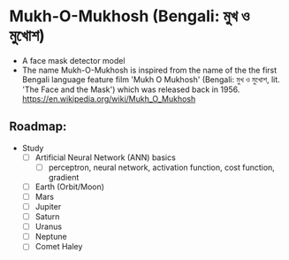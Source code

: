 # Mukh-O-Mukhosh (Bengali: মুখ ও মুখোশ)

- A face mask detector model
- The name Mukh-O-Mukhosh is inspired from the name of the the first Bengali language feature film 'Mukh O Mukhosh' (Bengali: মুখ ও মুখোশ, lit. 'The Face and the Mask') which was released back in 1956. https://en.wikipedia.org/wiki/Mukh_O_Mukhosh

## Roadmap:
- Study
  - [ ] Artificial Neural Network (ANN) basics
    - [ ] perceptron, neural network, activation function, cost function, gradient
  - [ ] Earth (Orbit/Moon)
  - [ ] Mars
  - [ ] Jupiter
  - [ ] Saturn
  - [ ] Uranus
  - [ ] Neptune
  - [ ] Comet Haley
